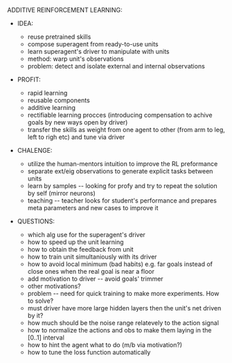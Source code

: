 ADDITIVE REINFORCEMENT LEARNING:

- IDEA:
  - reuse pretrained skills
  - compose superagent from ready-to-use units
  - learn superagent's driver to manipulate with units
  - method: warp unit's observations
  - problem: detect and isolate external and internal observations

- PROFIT:
  - rapid learning
  - reusable components
  - additive learning
  - rectifiable learning procces (introducing compensation to achive goals by new ways open by driver)
  - transfer the skills as weight from one agent to other (from arm to leg, left to righ etc) and tune via driver

- CHALENGE:
  - utilize the human-mentors intuition to improve the RL preformance
  - separate ext/eig observations to generate explicit tasks between units
  - learn by samples -- looking for profy and try to repeat the solution by self (mirror neurons)
  - teaching -- teacher looks for student's performance and prepares meta parameters and new cases to improve it

- QUESTIONS:
  - which alg use for the superagent's driver
  - how to speed up the unit learning
  - how to obtain the feedback from unit
  - how to train unit simultaniously with its driver
  - how to avoid local minimum (bad habits) e.g. far goals instead of close ones when the real goal is near a floor
  - add motivation to driver -- avoid goals' trimmer
  - other motivations?
  - problem -- need for quick training to make more experiments. How to solve?
  - must driver have more large hidden layers then the unit's net driven by it?
  - how much should be the noise range relatevely to the action signal
  - how to normalize the actions and obs to make them laying in the [0..1] interval
  - how to hint the agent what to do (m/b via motivation?)
  - how to tune the loss function automatically


